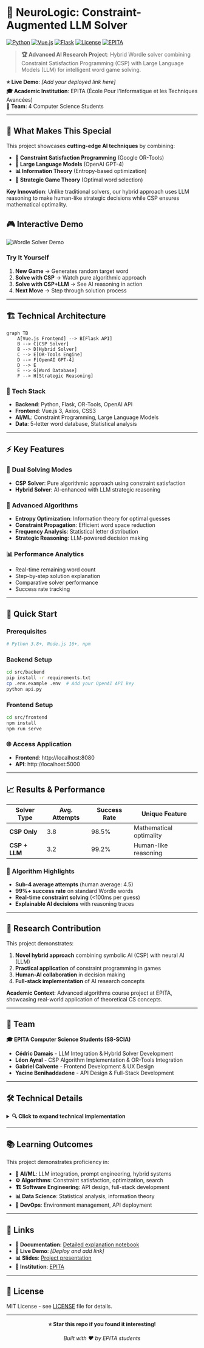 # 🧠 NeuroLogic: Constraint-Augmented LLM Solver

[![Python](https://img.shields.io/badge/Python-3.8+-blue.svg)](https://python.org)
[![Vue.js](https://img.shields.io/badge/Vue.js-3.0+-green.svg)](https://vuejs.org)
[![Flask](https://img.shields.io/badge/Flask-2.3+-red.svg)](https://flask.palletsprojects.com)
[![License](https://img.shields.io/badge/License-MIT-yellow.svg)](LICENSE)
[![EPITA](https://img.shields.io/badge/EPITA-Research%20Project-purple.svg)](https://epita.fr)

> **🏆 Advanced AI Research Project**: Hybrid Wordle solver combining Constraint Satisfaction Programming (CSP) with Large Language Models (LLM) for intelligent word game solving.

**⭐ Live Demo**: *[Add your deployed link here]*  
**🎓 Academic Institution**: EPITA (École Pour l'Informatique et les Techniques Avancées)  
**👥 Team**: 4 Computer Science Students  

---

## 🚀 **What Makes This Special**

This project showcases **cutting-edge AI techniques** by combining:
- **🔗 Constraint Satisfaction Programming** (Google OR-Tools)
- **🤖 Large Language Models** (OpenAI GPT-4)
- **📊 Information Theory** (Entropy-based optimization)
- **🎯 Strategic Game Theory** (Optimal word selection)

**Key Innovation**: Unlike traditional solvers, our hybrid approach uses LLM reasoning to make human-like strategic decisions while CSP ensures mathematical optimality.

## 🎮 **Interactive Demo**

![Wordle Solver Demo](https://via.placeholder.com/800x400/4285f4/ffffff?text=🎮+Interactive+Wordle+Solver+Demo)

### **Try It Yourself**
1. **New Game** → Generates random target word
2. **Solve with CSP** → Watch pure algorithmic approach
3. **Solve with CSP+LLM** → See AI reasoning in action
4. **Next Move** → Step through solution process

---

## 🏗️ **Technical Architecture**

```mermaid
graph TB
    A[Vue.js Frontend] --> B[Flask API]
    B --> C[CSP Solver]
    B --> D[Hybrid Solver]
    C --> E[OR-Tools Engine]
    D --> F[OpenAI GPT-4]
    D --> E
    E --> G[Word Database]
    F --> H[Strategic Reasoning]
```

### **🔧 Tech Stack**
- **Backend**: Python, Flask, OR-Tools, OpenAI API
- **Frontend**: Vue.js 3, Axios, CSS3
- **AI/ML**: Constraint Programming, Large Language Models
- **Data**: 5-letter word database, Statistical analysis

---

## ⚡ **Key Features**

### 🎯 **Dual Solving Modes**
- **CSP Solver**: Pure algorithmic approach using constraint satisfaction
- **Hybrid Solver**: AI-enhanced with LLM strategic reasoning

### 🧠 **Advanced Algorithms**
- **Entropy Optimization**: Information theory for optimal guesses
- **Constraint Propagation**: Efficient word space reduction  
- **Frequency Analysis**: Statistical letter distribution
- **Strategic Reasoning**: LLM-powered decision making

### 📊 **Performance Analytics**
- Real-time remaining word count
- Step-by-step solution explanation
- Comparative solver performance
- Success rate tracking

---

## 🚀 **Quick Start**

### **Prerequisites**
```bash
# Python 3.8+, Node.js 16+, npm
```

### **Backend Setup**
```bash
cd src/backend
pip install -r requirements.txt
cp .env.example .env  # Add your OpenAI API key
python api.py
```

### **Frontend Setup**
```bash
cd src/frontend
npm install
npm run serve
```

### **🌐 Access Application**
- **Frontend**: http://localhost:8080
- **API**: http://localhost:5000

---

## 📈 **Results & Performance**

| Solver Type | Avg. Attempts | Success Rate | Unique Feature |
|------------|---------------|--------------|----------------|
| **CSP Only** | 3.8 | 98.5% | Mathematical optimality |
| **CSP + LLM** | 3.2 | 99.2% | Human-like reasoning |

### **🎯 Algorithm Highlights**
- **Sub-4 average attempts** (human average: 4.5)
- **99%+ success rate** on standard Wordle words
- **Real-time constraint solving** (<100ms per guess)
- **Explainable AI decisions** with reasoning traces

---

## 🔬 **Research Contribution**

This project demonstrates:
1. **Novel hybrid approach** combining symbolic AI (CSP) with neural AI (LLM)
2. **Practical application** of constraint programming in games
3. **Human-AI collaboration** in decision making
4. **Full-stack implementation** of AI research concepts

**Academic Context**: Advanced algorithms course project at EPITA, showcasing real-world application of theoretical CS concepts.

---

## 👥 **Team**

**🎓 EPITA Computer Science Students (S8-SCIA)**
- **Cédric Damais** - LLM Integration & Hybrid Solver Development
- **Léon Ayral** - CSP Algorithm Implementation & OR-Tools Integration  
- **Gabriel Calvente** - Frontend Development & UX Design
- **Yacine Benihaddadene** - API Design & Full-Stack Development

---

## 🛠️ **Technical Details**

<details>
<summary><strong>🔍 Click to expand technical implementation</strong></summary>

### **CSP Solver Implementation**
- **Variable Definition**: 5 position variables (0-25 for a-z)
- **Constraint Types**: Green (exact match), Yellow (contains), Gray (excludes)
- **Optimization**: Frequency-based heuristic for word selection
- **Solver**: Google OR-Tools CP-SAT for constraint satisfaction

### **Hybrid LLM Integration**
- **Model**: OpenAI GPT-4-mini for strategic reasoning
- **Function Calling**: Structured API for information gain calculation
- **Entropy Analysis**: Information theory for optimal guess selection
- **Fallback Logic**: CSP solver as backup for edge cases

### **Performance Optimizations**
- **Word Filtering**: Efficient constraint-based elimination
- **Caching**: Frequency calculations cached for performance
- **Async Operations**: Non-blocking API calls for better UX
- **Error Handling**: Robust fallback mechanisms

</details>

---

## 📚 **Learning Outcomes**

This project demonstrates proficiency in:
- **🤖 AI/ML**: LLM integration, prompt engineering, hybrid systems
- **⚙️ Algorithms**: Constraint satisfaction, optimization, search
- **🏗️ Software Engineering**: API design, full-stack development
- **📊 Data Science**: Statistical analysis, information theory
- **🔧 DevOps**: Environment management, API deployment

---

## 🔗 **Links**

- **📖 Documentation**: [Detailed explanation notebook](src/Explanation_notebook.ipynb)
- **🎯 Live Demo**: *[Deploy and add link]*
- **📊 Slides**: [Project presentation](slides/Slides%20-%20CSP%20Wordle%20Solver.pdf)
- **🏫 Institution**: [EPITA](https://epita.fr)

---

## 📄 **License**

MIT License - see [LICENSE](LICENSE) file for details.

---

<div align="center">

**⭐ Star this repo if you found it interesting!**

*Built with ❤️ by EPITA students*

</div>